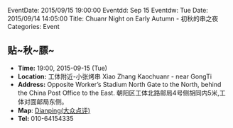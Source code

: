 EventDate: 2015/09/15 19:00:00
Eventdd: Sep 15
Eventdw: Tue
Date: 2015/09/14 14:05:00
Title: Chuanr Night on Early Autumn - 初秋的串之夜
Categories: Event

## 贴~秋~膘~

* **Time:** 19:00, 2015-09-15 (Tue)
* **Location:** 工体附近-小张烤串 Xiao Zhang Kaochuanr - near GongTi
* **Address:** Opposite Worker’s Stadium North Gate to the North, behind the China Post Office to the East. 朝阳区工体北路邮局4号侧胡同内5米,工体对面邮局东侧。
* **Map**: [Dianping(大众点评)](http://www.dianping.com/shop/3927313)
* **Tel:** 010-64154335
